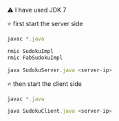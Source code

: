 ⚠️ I have used JDK 7

⭐ first start the server side

```js
javac *.java 
```

```js
rmic SudokuImpl    
rmic FabSudokuImpl
```

```js
java SudokuServer.java <server-ip>
```

⭐ then  start the client side
```js
javac *.java 
```
```js
java SudokuClient.java <server-ip>
```
